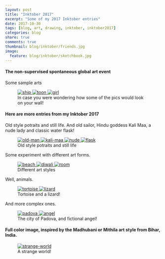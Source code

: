 ```yaml
---
layout: post
title: "Inktober 2017"
excerpt: "Some of my 2017 Inktober entries"
date: 2017-10-30
tags: [blog, art, drawing, inktober, inktober2017]
categories: blog
share: true
comments: true
thumbnail: blog/inktober/friends.jpg
image:
  feature: blog/inktober/sketchbook.jpg
---
```


#### The non-supervised spontaneous global art event

Some sample arts

<figure class="third">
	<a href="/images/blog/inktober/ship.jpg">
        <img src="/images/blog/inktober/ship.jpg" alt="ship" title="ship">
    </a>
	<a href="/images/blog/inktober/toon.jpg">
        <img src="/images/blog/inktober/toon.jpg" alt="toon" title="toon">
    </a>
    <a href="/images/blog/inktober/girl.jpg">
        <img src="/images/blog/inktober/girl.jpg" alt="girl" title="girl">
    </a>
	<figcaption>In case you were wondering how some of the pics would look on your wall!</figcaption>
</figure>

#### Here are more entries from my **Inktober 2017**

Old style potraits and still life. And old sailor, Hindu goddess Kali Maa, a nude lady and classic water flask!

<figure class="half">
	<a href="/images/blog/inktober/old-man.jpg">
        <img src="/images/blog/inktober/old-man.jpg" alt="old-man" title="old-man">
    </a>
	<a href="/images/blog/inktober/kali-maa.jpg">
        <img src="/images/blog/inktober/kali-maa.jpg" alt="kali-maa" title="kali-maa">
    </a>
    <a href="/images/blog/inktober/nude-2.jpg">
        <img src="/images/blog/inktober/nude-2.jpg" alt="nude" title="nude">
    </a>
    <a href="/images/blog/inktober/flask-2.jpg">
        <img src="/images/blog/inktober/flask-2.jpg" alt="flask" title="flask">
    </a>
	<figcaption>Old style potraits and still life</figcaption>
</figure>

Some experiment with different art forms.

<figure class="third">
	<a href="/images/blog/inktober/beach.jpg">
        <img src="/images/blog/inktober/beach.jpg" alt="beach" title="beach">
    </a>
	<a href="/images/blog/inktober/diwali.jpg">
        <img src="/images/blog/inktober/diwali.jpg" alt="diwali" title="diwali">
    </a>
    <a href="/images/blog/inktober/room-2.jpg">
        <img src="/images/blog/inktober/room-2.jpg" alt="room" title="room">
    </a>
	<figcaption>Different art styles</figcaption>
</figure>

Well, animals.

<figure class="half">
	<a href="/images/blog/inktober/tortoise.jpg">
        <img src="/images/blog/inktober/tortoise.jpg" alt="tortoise" title="tortoise">
    </a>
	<a href="/images/blog/inktober/lizard.jpg">
        <img src="/images/blog/inktober/lizard.jpg" alt="lizard" title="lizard">
    </a>
	<figcaption>Tortoise and a lizard!</figcaption>
</figure>

And more complex ones.

<figure class="half">
	<a href="/images/blog/inktober/padova.jpg">
        <img src="/images/blog/inktober/padova.jpg" alt="padova" title="padova">
    </a>
	<a href="/images/blog/inktober/angel.jpg">
        <img src="/images/blog/inktober/angel.jpg" alt="angel" title="angel">
    </a>
	<figcaption>The city of Padova, and fictional angel!</figcaption>
</figure>

#### Full color image, inspired by the Madhubani or Mithila art style from Bihar, India.

<figure>
	<a href="/images/blog/inktober/strange-world-2.jpg">
        <img src="/images/blog/inktober/strange-world-2.jpg" alt="strange-world" title="A strange world">
    </a>
	<figcaption>A strange world!</figcaption>
</figure>